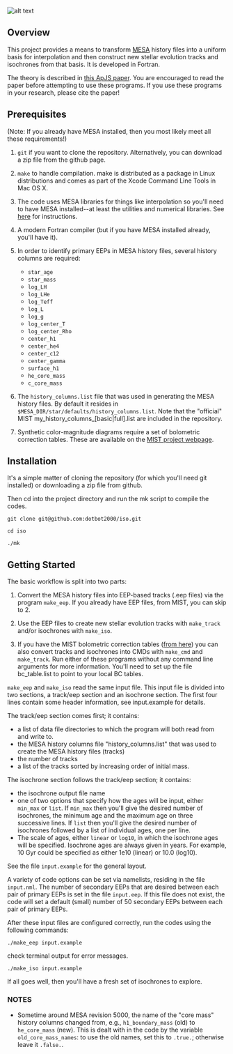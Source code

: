 ![alt text](https://github.com/dotbot2000/iso/blob/master/plots/iso.png)

## Overview

This project provides a means to transform [MESA](http://mesa.sourceforge.net) history files into a uniform basis for interpolation and then construct new stellar evolution tracks and isochrones from that basis. It is developed in Fortran.

The theory is described in [this ApJS paper](http://adsabs.harvard.edu/abs/2016ApJS..222....8D).  You are encouraged to read the paper before attempting to use these programs. If you use these programs in your research, please cite the paper!

## Prerequisites

(Note: If you already have MESA installed, then you most likely meet all these requirements!)

1. `git` if you want to clone the repository.  Alternatively, you can download a zip file from the github page.

2. `make` to handle compilation.  make is distributed as a package in Linux distributions and comes as part of the Xcode Command Line Tools in Mac OS X.

3. The code uses MESA libraries for things like interpolation so you'll need to have MESA installed--at least the utilities and numerical libraries.  See [here](http://mesa.sourceforge.net/prereqs.html) for instructions.

4. A modern Fortran compiler (but if you have MESA installed already, you'll have it).

5. In order to identify primary EEPs in MESA history files, several history columns are required:
   + `star_age`
   + `star_mass`
   + `log_LH`
   + `log_LHe` 
   + `log_Teff` 
   + `log_L`
   + `log_g` 
   + `log_center_T` 
   + `log_center_Rho` 
   + `center_h1`
   + `center_he4`
   + `center_c12`
   + `center_gamma`
   + `surface_h1`
   + `he_core_mass`
   + `c_core_mass`

6. The `history_columns.list` file that was used in generating the MESA history files. By default it resides in `$MESA_DIR/star/defaults/history_columns.list`. Note that the "official" MIST my_history\_columns\_[basic|full].list are included in the repository.

7. Synthetic color-magnitude diagrams require a set of bolometric correction tables. These are available on the [MIST project webpage](http://waps.cfa.harvard.edu/MIST/model_grids.html).

## Installation

It's a simple matter of cloning the repository (for which you'll need git installed) or downloading a zip file from github.  

Then cd into the project directory and run the mk script to compile the codes.

```
git clone git@github.com:dotbot2000/iso.git

cd iso

./mk
```

## Getting Started

The basic workflow is split into two parts:

1. Convert the MESA history files into EEP-based tracks (.eep files) via the program `make_eep`. If you already have EEP files, from MIST, you can skip to 2.

2. Use the EEP files to create new stellar evolution tracks with `make_track` and/or isochrones with `make_iso`.

3. If you have the MIST bolometric correction tables ([from here](http://waps.cfa.harvard.edu/MIST/model_grids.html)) you can also convert tracks and isochrones into CMDs with `make_cmd` and `make_track`. Run either of these programs without any command line arguments for more information.  You'll need to set up the file bc_table.list to point to your local BC tables.

`make_eep` and `make_iso` read the same input file. This input file is divided into two sections, a track/eep section and an isochrone section.  The first four lines contain some header information, see input.example for details.

The track/eep section comes first; it contains:
+ a list of data file directories to which the program will both read from and write to.  
+ the MESA history columns file "history_columns.list" that was used to create the MESA history files (tracks)
+ the number of tracks
+ a list of the tracks sorted by increasing order of initial mass.

The isochrone section follows the track/eep section; it contains:
+ the isochrone output file name
+ one of two options that specify how the ages will be input, either `min_max` or `list`.
  If `min_max` then you'll give the desired number of isochrones, the minimum age and the maximum age on three successive lines.
  If `list` then you'll give the desired number of isochrones followed by a list of individual ages, one per line.
+ The scale of ages, either `linear` or `log10`, in which the isochrone ages will be specified. Isochrone ages are always given in years. For example, 10 Gyr could be specified as either 1e10 (linear) or 10.0 (log10).

See the file `input.example` for the general layout.

A variety of code options can be set via namelists, residing in the file `input.nml`. The number of secondary EEPs that are desired between each pair of primary EEPs is set in the file `input.eep`. If this file does not exist, the code will set a default (small) number of 50 secondary EEPs between each pair of primary EEPs.


After these input files are configured correctly, run the codes using the following commands:

`./make_eep input.example`

check terminal output for error messages.

`./make_iso input.example`

If all goes well, then you'll have a fresh set of isochrones to explore.

### NOTES 

* Sometime around MESA revision 5000, the name of the "core mass" history columns changed from, e.g., `h1_boundary_mass` (old) to `he_core_mass` (new). This is dealt with in the code by the variable `old_core_mass_names`: to use the old names, set this to `.true.`; otherwise leave it `.false.`.
